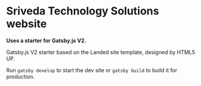 # Sriveda Technology Solutions website

**Uses a starter for Gatsby.js V2.**

Gatsby.js V2 starter based on the Landed site template, designed by HTML5 UP.

Run `gatsby develop` to start the dev site or `gatsby build` to build it for production.
